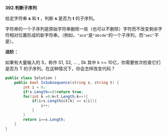 **392.判断子序列**

给定字符串 **s** 和 **t** ，判断 **s** 是否为 **t** 的子序列。

字符串的一个子序列是原始字符串删除一些（也可以不删除）字符而不改变剩余字符相对位置形成的新字符串。（例如，`"ace"`是`"abcde"`的一个子序列，而`"aec"`不是）。

**进阶：**

如果有大量输入的 S，称作 S1, S2, ... , Sk 其中 k >= 10亿，你需要依次检查它们是否为 T 的子序列。在这种情况下，你会怎样改变代码？

```c#
public class Solution {
    public bool IsSubsequence(string s, string t) {
        int i = 0;
        if(s.Length==0)return true;
        for(int k =0;k<t.Length;k++){
            if(i<s.Length&&t[k] == s[i]){
                i++;
            }
        }
        return i==s.Length;
    }
}
```

